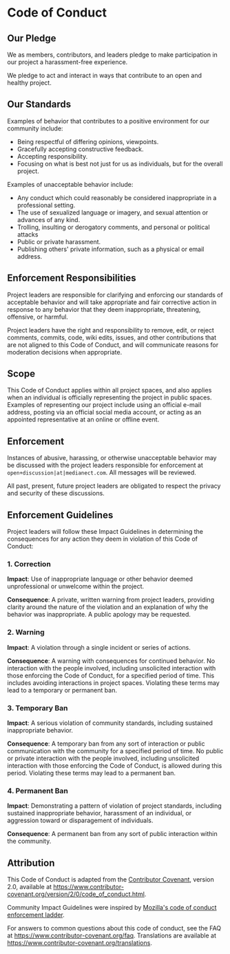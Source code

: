# Code of Conduct

## Our Pledge

We as members, contributors, and leaders pledge to make participation in our
project a harassment-free experience.

We pledge to act and interact in ways that contribute to an open and healthy
project.

## Our Standards

Examples of behavior that contributes to a positive environment for our
community include:

* Being respectful of differing opinions, viewpoints.
* Gracefully accepting constructive feedback.
* Accepting responsibility.
* Focusing on what is best not just for us as individuals, but for the
  overall project.

Examples of unacceptable behavior include:

* Any conduct which could reasonably be considered inappropriate in a
  professional setting.
* The use of sexualized language or imagery, and sexual attention or
  advances of any kind.
* Trolling, insulting or derogatory comments, and personal or political attacks
* Public or private harassment.
* Publishing others' private information, such as a physical or email
  address.

## Enforcement Responsibilities

Project leaders are responsible for clarifying and enforcing our standards of
acceptable behavior and will take appropriate and fair corrective action in
response to any behavior that they deem inappropriate, threatening, offensive,
or harmful.

Project leaders have the right and responsibility to remove, edit, or reject
comments, commits, code, wiki edits, issues, and other contributions that are
not aligned to this Code of Conduct, and will communicate reasons for moderation
decisions when appropriate.

## Scope

This Code of Conduct applies within all project spaces, and also applies when
an individual is officially representing the project in public spaces.
Examples of representing our project include using an official e-mail address,
posting via an official social media account, or acting as an appointed
representative at an online or offline event.

## Enforcement

Instances of abusive, harassing, or otherwise unacceptable behavior may be
discussed with the project leaders responsible for enforcement at
`open+discussion|at|medianect.com`. All messages will be reviewed.

All past, present, future project leaders are obligated to respect the privacy
and security of these discussions.

## Enforcement Guidelines

Project leaders will follow these Impact Guidelines in determining the
consequences for any action they deem in violation of this Code of Conduct:

### 1. Correction

**Impact**: Use of inappropriate language or other behavior deemed
unprofessional or unwelcome within the project.

**Consequence**: A private, written warning from project leaders, providing
clarity around the nature of the violation and an explanation of why the
behavior was inappropriate. A public apology may be requested.

### 2. Warning

**Impact**: A violation through a single incident or series of actions.

**Consequence**: A warning with consequences for continued behavior. No
interaction with the people involved, including unsolicited interaction with
those enforcing the Code of Conduct, for a specified period of time. This
includes avoiding interactions in project spaces. Violating these terms may lead
to a temporary or permanent ban.

### 3. Temporary Ban

**Impact**: A serious violation of community standards, including sustained
inappropriate behavior.

**Consequence**: A temporary ban from any sort of interaction or public
communication with the community for a specified period of time. No public or
private interaction with the people involved, including unsolicited interaction
with those enforcing the Code of Conduct, is allowed during this period.
Violating these terms may lead to a permanent ban.

### 4. Permanent Ban

**Impact**: Demonstrating a pattern of violation of project standards, including
sustained inappropriate behavior,  harassment of an individual, or aggression
toward or disparagement of individuals.

**Consequence**: A permanent ban from any sort of public interaction within the
community.

## Attribution

This Code of Conduct is adapted from the [Contributor Covenant][homepage],
version 2.0, available at
https://www.contributor-covenant.org/version/2/0/code_of_conduct.html.

Community Impact Guidelines were inspired by [Mozilla's code of conduct
enforcement ladder](https://github.com/mozilla/diversity).

[homepage]: https://www.contributor-covenant.org

For answers to common questions about this code of conduct, see the FAQ at
https://www.contributor-covenant.org/faq. Translations are available at
https://www.contributor-covenant.org/translations.
